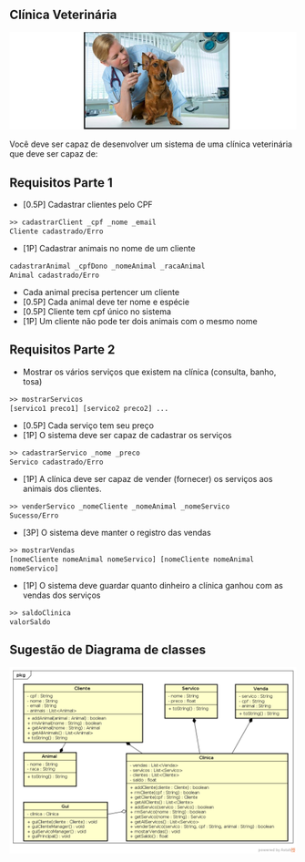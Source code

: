 ## Clínica Veterinária
![](foto.jpg)

Você deve ser capaz de desenvolver um sistema de uma clínica veterinária que deve ser capaz de:

## Requisitos Parte 1

* [0.5P] Cadastrar clientes pelo CPF
```
>> cadastrarClient _cpf _nome _email
Cliente cadastrado/Erro
```
* [1P] Cadastrar animais no nome de um cliente
```
cadastrarAnimal _cpfDono _nomeAnimal _racaAnimal
Animal cadastrado/Erro
```
* Cada animal precisa pertencer um cliente
* [0.5P] Cada animal deve ter nome e espécie
* [0.5P] Cliente tem cpf único no sistema
* [1P] Um cliente não pode ter dois animais com o mesmo nome

## Requisitos Parte 2

* Mostrar os vários serviços que existem na clínica (consulta, banho, tosa)
```
>> mostrarServicos
[servico1 preco1] [servico2 preco2] ...
```
* [0.5P] Cada serviço tem seu preço
* [1P] O sistema deve ser capaz de cadastrar os serviços
```
>> cadastrarServico _nome _preco
Servico cadastrado/Erro
```
* [1P] A clínica deve ser capaz de vender (fornecer) os serviços aos animais dos clientes.
```
>> venderServico _nomeCliente _nomeAnimal _nomeServico
Sucesso/Erro
```
* [3P] O sistema deve manter o registro das vendas
```
>> mostrarVendas
[nomeCliente nomeAnimal nomeServico] [nomeCliente nomeAnimal nomeServico]
```
* [1P] O sistema deve guardar quanto dinheiro a clínica ganhou com as vendas dos serviços
```
>> saldoClinica
valorSaldo
```

## Sugestão de Diagrama de classes

![](uml.png)
